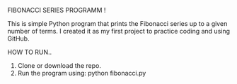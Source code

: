 FIBONACCI SERIES PROGRAMM !

This is simple Python program that prints the Fibonacci series up to a given number of terms.
I created it as my first project to practice coding and using GitHub.

HOW TO RUN..

1. Clone or download the repo.
2. Run the program using: python fibonacci.py
